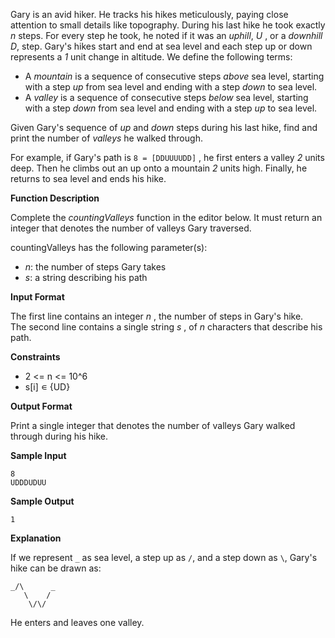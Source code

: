 ﻿
Gary is an avid hiker. He tracks his hikes meticulously, paying close attention to small details like topography. During his last hike he took exactly *n* steps. For every step he took, he noted if it was an  _uphill_, *U* , or a  _downhill *D*_,  step. Gary's hikes start and end at sea level and each step up or down represents a *1* unit change in altitude. We define the following terms:

-   A  _mountain_  is a sequence of consecutive steps  _above_  sea level, starting with a step  _up_  from sea level and ending with a step  _down_  to sea level.
-   A  _valley_  is a sequence of consecutive steps  _below_  sea level, starting with a step  _down_  from sea level and ending with a step  _up_  to sea level.

Given Gary's sequence of  _up_  and  _down_  steps during his last hike, find and print the number of  _valleys_  he walked through.

For example, if Gary's path is `8 = [DDUUUUDD]` , he first enters a valley *2* units deep. Then he climbs out an up onto a mountain *2* units high. Finally, he returns to sea level and ends his hike.

**Function Description**

Complete the  _countingValleys_  function in the editor below. It must return an integer that denotes the number of valleys Gary traversed.

countingValleys has the following parameter(s):

-   _n_: the number of steps Gary takes
-   _s_: a string describing his path

**Input Format**

The first line contains an integer *n* , the number of steps in Gary's hike.  
The second line contains a single string *s* , of *n* characters that describe his path.

**Constraints**

 - 2 <= n <= 10^6
 - s[i] ∊ {UD}

**Output Format**

Print a single integer that denotes the number of valleys Gary walked through during his hike.

**Sample Input**

```
8
UDDDUDUU

```

**Sample Output**

```
1

```

**Explanation**

If we represent  `_`  as sea level, a step up as  `/`, and a step down as  `\`, Gary's hike can be drawn as:

```
_/\      _
   \    /
    \/\/

```

He enters and leaves one valley.
